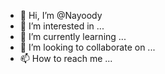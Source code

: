 - 👋 Hi, I’m @Nayoody
- 👀 I’m interested in ...
- 🌱 I’m currently learning ...
- 💞️ I’m looking to collaborate on ...
- 📫 How to reach me ...

<!---
Nayoody/Nayoody is a ✨ special ✨ repository because its `README.md` (this file) appears on your GitHub profile.
You can click the Preview link to take a look at your changes.
--->
